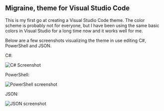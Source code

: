 ## Migraine, theme for Visual Studio Code
This is my first go at creating a Visual Studio Code theme. The color scheme is probably not for everyone, but I have been using the same basic colors in Visual Studio for a long time now and it works well for me.

Below are a few screenshots visualizing the theme in use editing C#, PowerShell and JSON.

C#:

![C# Screenshot][screenshot]

[screenshot]: https://github.com/jhagstrom/theme-migraine/images/screen1.png "C#"

PowerShell:

![PowerShell screenshot][screenshot]

[screenshot]: https://github.com/jhagstrom/theme-migraine/images/screen2.png "PowerShell"

JSON:

![JSON screenshot][screenshot]

[screenshot]: https://github.com/jhagstrom/theme-migraine/images/screen3.png "JSON"